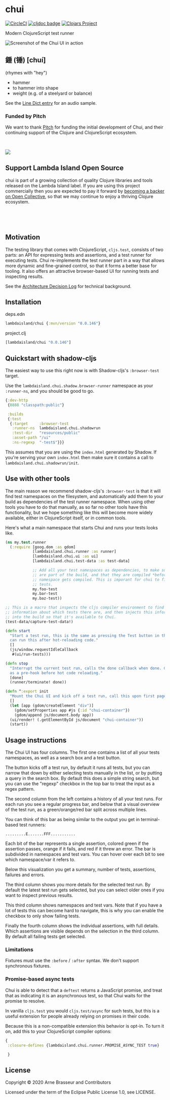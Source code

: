 # chui

<!-- badges -->
[![CircleCI](https://circleci.com/gh/lambdaisland/chui.svg?style=svg)](https://circleci.com/gh/lambdaisland/chui) [![cljdoc badge](https://cljdoc.org/badge/lambdaisland/chui)](https://cljdoc.org/d/lambdaisland/chui) [![Clojars Project](https://img.shields.io/clojars/v/lambdaisland/chui.svg)](https://clojars.org/lambdaisland/chui)
<!-- /badges -->

Modern ClojureScript test runner

![Screenshot of the Chui UI in action](screenshot_.png)

## 錘 (锤) [chuí]

(rhymes with "hey")

- hammer
- to hammer into shape
- weight (e.g. of a steelyard or balance)

See the [Line Dict entry](https://dict.naver.com/linedict/zhendict/dict.html#/cnen/entry/cf6a566ba4a64496b8d8610525f3d9e8) for an audio sample.

### Funded by Pitch

We want to thank [Pitch](https://pitch.com) for funding the initial development
of Chui, and their continuing support of the Clojure and ClojureScript
ecosystem.

<!-- opencollective -->

&nbsp;

<img align="left" src="https://github.com/lambdaisland/open-source/raw/master/artwork/lighthouse_readme.png">

&nbsp;

## Support Lambda Island Open Source

chui is part of a growing collection of quality Clojure libraries and
tools released on the Lambda Island label. If you are using this project
commercially then you are expected to pay it forward by
[becoming a backer on Open Collective](http://opencollective.com/lambda-island#section-contribute),
so that we may continue to enjoy a thriving Clojure ecosystem.

&nbsp;

&nbsp;

<!-- /opencollective -->

## Motivation

The testing library that comes with ClojureScript, `cljs.test`, consists of two
parts: an API for expressing tests and assertions, and a test runner for
executing tests. Chui re-implements the test runner part in a way that allows
more dynamic and fine-grained control, so that it forms a better base for
tooling. It also offers an attractive browser-based UI for running tests and
inspecting results.

See the [Architecture Decision Log](doc/architecture_decision_log.org) for
technical background.

## Installation

deps.edn

``` clojure
lambdaisland/chui {:mvn/version "0.0.146"}
```

project.clj

``` clojure
[lambdaisland/chui "0.0.146"]
```


## Quickstart with shadow-cljs

The easiest way to use this right now is with Shadow-cljs's `:browser-test` target.

Use the `lambdaisland.chui.shadow.browser-runner` namespace as your
`:runner-ns`, and you should be good to go.

``` clojure
{:dev-http
 {8888 "classpath:public"}

 :builds
 {:test
  {:target     :browser-test
   :runner-ns  lambdaisland.chui.shadowrun
   :test-dir   "resources/public"
   :asset-path "/ui"
   :ns-regexp  "-test$"}}}
```

This assumes that you are using the `index.html` generated by Shadow. If you're
serving your own `index.html` then make sure it contains a call to
`lambdaisland.chui.shadowrun/init`.

## Use with other tools

The main reason we recommend shadow-cljs's `:browser-test` is that it will find
test namespaces on the filesystem, and automatically add them to your build as
dependencies of the test runner namespace. When using other tools you have to do
that manually, as so far no other tools have this functionality, but we hope
something like this will become more widely available, either in ClojureScript
itself, or in common tools.

Here's what a main namespace that starts Chui and runs your tests looks like.

``` clojure
(ns my.test.runner
  (:require [goog.dom :as gdom]
            [lambdaisland.chui.runner :as runner]
            [lambdaisland.chui.ui :as ui]
            [lambdaisland.chui.test-data :as test-data]

            ;; Add all your test namespaces as dependencies, to make sure they
            ;; are part of the build, and that they are compiled *before* this
            ;; namespace gets compiled. This is imporant for chui to find your
            ;; tests.
            my.foo-test
            my.bar-test
            my.baz-test))

;; This is a macro that inspects the cljs compiler environment to find
;; information about which tests there are, and then injects this information
;; into the build so that it's available to Chui.
(test-data/capture-test-data!)

(defn start
  "Start a test run, this is the same as pressing the Test button in the UI. You
  can run this after hot-reloading code."
  []
  (js/window.requestIdleCallback
   #(ui/run-tests)))

(defn stop
  "Interrupt the current test run, calls the done callback when done. Can be used
  as a pre-hook before hot code reloading."
  [done]
  (runner/terminate! done))

(defn ^:export init
  "Mount the Chui UI and kick off a test run, call this upon first page load."
  []
  (let [app (gdom/createElement "div")]
    (gdom/setProperties app #js {:id "chui-container"})
    (gdom/append js/document.body app))
  (ui/render! (.getElementById js/document "chui-container"))
  (start))
```

## Usage instructions

The Chui UI has four columns. The first one contains a list of all your tests
namespaces, as well as a search box and a test button.

The button kicks off a test run, by default it runs all tests, but you can
narrow that down by either selecting tests manually in the list, or by putting a
query in the search box. By default this does a simple string search, but you
can use the "regexp" checkbox in the top bar to treat the input as a regex
pattern.

The second column from the left contains a history of all your test runs. For
each run you see a regular progress bar, and below that a visual overview of the
test run, as a green/orange/red bar split across multiple lines.

You can think of this bar as being similar to the output you get in
terminal-based test runners:

```
.........E.......FFF...........
```

Each bit of the bar represents a single assertion, colored green if the
assertion passes, orange if it fails, and red if it threw an error. The bar is
subdivided in namespaces and test vars. You can hover over each bit to see which
namespace/var it refers to.

Below this visualization you get a summary, number of tests, assertions,
failures and errors.

The third column shows you more details for the selected test run. By default
the latest test run gets selected, but you can select older ones if you want to
inspect previous results.

This third column shows namespaces and test vars. Note that if you have a lot of
tests this can become hard to navigate, this is why you can enable the checkbox
to only show failing tests.

Finally the fourth column shows the individual assertions, with full details.
Which assertions are visible depends on the selection in the third column. By
default all failing tests get selected.

### Limitations

Fixtures must use the `:before` / `:after` syntax. We don't support synchronous
fixtures.

### Promise-based async tests

Chui is able to detect that a `deftest` returns a JavaScript promise, and treat
that as indicating it is an asynchronous test, so that Chui waits for the
promise to resolve.

In vanilla `cljs.test` you would `cljs.test/async` for such tests, but this is a
useful extension for people already relying on promises in their code.

Because this is a non-compatible extension this behavior is opt-in. To turn it
on, add this to your ClojureScript compiler options:

``` clojure
{
 :closure-defines {lambdaisland.chui.runner.PROMISE_ASYNC_TEST true}

 }
```

## License

Copyright &copy; 2020 Arne Brasseur and Contributors

Licensed under the term of the Eclipse Public License 1.0, see LICENSE.
